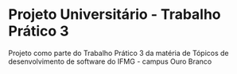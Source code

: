 # Projeto Universitário - Trabalho Prático 3
Projeto como parte do Trabalho Prático 3 da matéria de Tópicos de desenvolvimento de software do IFMG - campus Ouro Branco
